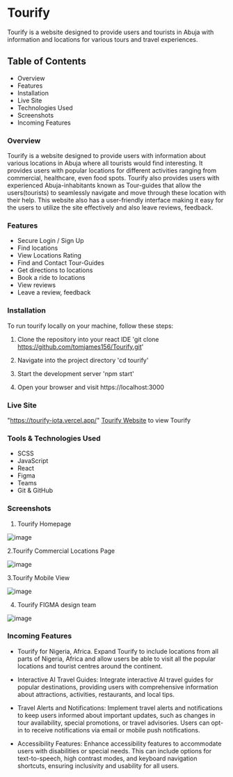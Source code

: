 # Tourify

Tourify is a website designed to provide users and tourists in Abuja with information and locations for various tours and travel experiences.

## Table of Contents 

- Overview 
- Features
- Installation
- Live Site
- Technologies Used
- Screenshots
- Incoming Features



### Overview

Tourify is a website designed to provide users with information about various locations in Abuja where all tourists would find interesting. It provides users with popular locations for different activities ranging from commercial, healthcare, even food spots. Tourify also provides users with experienced Abuja-inhabitants known as Tour-guides that allow the users(tourists) to seamlessly navigate and move through these location with their help. This website also has a user-friendly interface making it easy for the users to utilize the site effectively and also leave reviews, feedback.

### Features

- Secure Login / Sign Up 
- Find locations
- View Locations Rating
- Find and Contact Tour-Guides
- Get directions to locations
- Book a ride to locations
- View reviews
- Leave a review, feedback



### Installation

To run tourify locally on your machine, follow these steps:
1. Clone the repository into your react IDE
	'git clone https://github.com/tomjames156/Tourify.git'

2. Navigate into the project directory
	'cd tourify' 

3. Start the development server 
	'npm start'

4. Open your browser and visit https://localhost:3000 


### Live Site

"https://tourify-iota.vercel.app/" [Tourify Website](https://tourify-iota.vercel.app/) to view Tourify



### Tools & Technologies Used

- SCSS
- JavaScript
- React
- Figma
- Teams
- Git & GitHub





### Screenshots

1. Tourify Homepage

![image](https://github.com/tomjames156/Tourify/assets/135606453/0f7cd8f8-9a6b-41fe-be3b-371d5eb7f85d)


2.Tourify Commercial Locations Page

![image](https://github.com/tomjames156/Tourify/assets/135606453/64973be4-6e3a-44d1-a96f-62a137714957)


3.Tourify Mobile View

![image](https://github.com/tomjames156/Tourify/assets/135606453/0cea7514-0474-4f74-aa77-9df192a3eb92)


4. Tourify FIGMA design team

![image](https://github.com/tomjames156/Tourify/assets/135606453/a5e7916b-e4e4-41a3-bd6b-b7acfca1f204)


### Incoming Features

- Tourify for Nigeria, Africa.
Expand Tourify to include locations from all parts of Nigeria, Africa and allow users be able to visit all the popular locations and tourist centres around the continent.

- Interactive AI Travel Guides: 
Integrate interactive AI travel guides for popular destinations, providing users with comprehensive information about attractions, activities, restaurants, and local tips. 

- Travel Alerts and Notifications:
Implement travel alerts and notifications to keep users informed about important updates, such as changes in tour availability, special promotions, or travel advisories. Users can opt-in to receive notifications via email or mobile push notifications.

- Accessibility Features:
Enhance accessibility features to accommodate users with disabilities or special needs. This can include options for text-to-speech, high contrast modes, and keyboard navigation shortcuts, ensuring inclusivity and usability for all users.